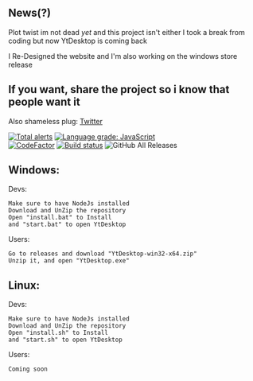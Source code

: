 News(?)
------------
Plot twist im not dead *yet* and this project isn't either
I took a break from coding but now YtDesktop is coming back

I Re-Designed the website and
I'm also working on the windows store release

If you want, share the project so i know that people want it
------------
Also shameless plug: [Twitter](https://twitter.com/MrAlexEsisteGia)


[![Total alerts](https://img.shields.io/lgtm/alerts/g/MrAlexEsisteGia/YtDesktop.svg?logo=lgtm&logoWidth=18)](https://lgtm.com/projects/g/MrAlexEsisteGia/YtDesktop/alerts/) 
[![Language grade: JavaScript](https://img.shields.io/lgtm/grade/javascript/g/MrAlexEsisteGia/YtDesktop.svg?logo=lgtm&logoWidth=18)](https://lgtm.com/projects/g/MrAlexEsisteGia/YtDesktop/context:javascript)  
[![CodeFactor](https://www.codefactor.io/repository/github/mralexesistegia/ytdesktop/badge)](https://www.codefactor.io/repository/github/mralexesistegia/ytdesktop)
[![Build status](https://ci.appveyor.com/api/projects/status/l13q29nr44xc1xow/branch/master?svg=true)](https://ci.appveyor.com/project/MrAlexEsisteGia/ytdesktop/branch/master)
![GitHub All Releases](https://img.shields.io/github/downloads/MrAlexEsisteGia/YtDesktop/total)

Windows:           
----------------------          
Devs:            
```   
Make sure to have NodeJs installed         
Download and UnZip the repository      
Open "install.bat" to Install           
and "start.bat" to open YtDesktop            
```
Users:               
```
Go to releases and download "YtDesktop-win32-x64.zip"          
Unzip it, and open "YtDesktop.exe"                    
```           
Linux:          
------------            
Devs:            
```           
Make sure to have NodeJs installed           
Download and UnZip the repository          
Open "install.sh" to Install          
and "start.sh" to open YtDesktop            
```
Users:         
```
Coming soon             
```
